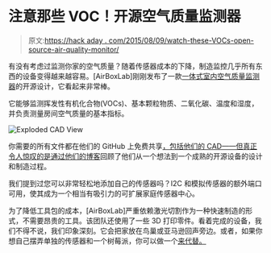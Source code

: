 # 注意那些 VOC！开源空气质量监测器

> 原文:[https://hack aday . com/2015/08/09/watch-these-VOCs-open-source-air-quality-monitor/](https://hackaday.com/2015/08/09/watch-those-vocs-open-source-air-quality-monitor/)

有没有考虑过监测你家的空气质量？随着传感器成本的下降，制造监控几乎所有东西的设备变得越来越容易。[AirBoxLab]刚刚发布了一款[一体式室内空气质量监测器](http://airboxlab.foobot.io/)的开源设计，它看起来非常棒。

它能够监测挥发性有机化合物(VOCs)、基本颗粒物质、二氧化碳、温度和湿度，并负责测量房间空气质量的基本指标。

![Exploded CAD View](../Images/74a7dfe6ae55424ccae6d85251603562.png)

你需要的所有文件都在他们的 GitHub 上免费共享[，包括他们的 CAD——但真正令人惊叹的是](https://github.com/airboxlab)[通过他们的博客](http://blog.airboxlab.com/)回顾了他们从一个想法到一个成熟的开源设备的设计和制造过程。

我们提到过您可以非常轻松地添加自己的传感器吗？I2C 和模拟传感器的额外端口可用，使其成为一个相当有吸引力的可扩展家庭传感器中心。

为了降低工具包的成本，[AirBoxLab]严重依赖激光切割作为一种快速制造的形式，不需要昂贵的工具。该团队还使用了一些 3D 打印零件。看着完成的设备，我们不得不说，我们印象深刻。它会把家放在鸟巢或亚马逊回声旁边。或者，如果你想自己摆弄单独的传感器和一个树莓派，你可以做一个[来代替。](https://hackaday.com/2012/12/11/standalone-air-quality-monitor-based-around-raspberry-pi/)